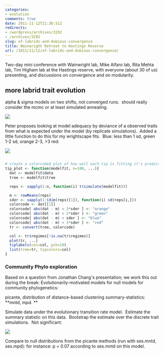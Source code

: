 ```yaml
---
categories:
- evolution
comments: true
date: 2011-11-12T21:36:51Z
redirects:
- /wordpress/archives/3292
- /archives/3292
slug: of-labrids-and-dubious-convergence
title: Wainwright Retreat to Hastings Reserve
url: /2011/11/12/of-labrids-and-dubious-convergence/
---
```


Two-day mini conference with Wainwright lab, Mike Alfaro lab, Rita Mehta lab, Tim Higham lab at the Hastings reserve, with everyone (about 30 of us) presenting, and discussions on convergence and on modularity.








## more labrid trait evolution


alpha & sigma models on two shifts, not converged runs.  should really consider the mcmc or at least simulated annealing.

![]( http://farm7.staticflickr.com/6103/6334250289_993e6d5ffb_o.png )


Peter proposes looking at model adequacy by deviance of a observed traits from what is expected under the model (by replicate simulations).  Added a little function to do this for my wrightscape fits.  Blue: less than 1 sd, green 1-2 sd, orange 2-3, >3 red:

![]( http://farm7.staticflickr.com/6108/6339237621_9b300c2a42_o.png )



```R

# create a colorcoded plot of how well each tip is fitting it's predicted value
tip_plot <- function(modelfit, n=100, ...){
  dat <- modelfit$data
  tree <- modelfit$tree

  reps <- sapply(1:n, function(i) t(simulate(modelfit)))

  m <- rowMeans(reps)
  sder <- sapply(1:(dim(reps)[1]), function(i) sd(reps[i,]))
  colorcode <- dat[[1]]
  colorcode[ abs(dat - m) < 3*sder ] <- "orange"
  colorcode[ abs(dat - m) < 2*sder ] <- "green"
  colorcode[ abs(dat - m) < sder ] <- "blue"
  colorcode[ abs(dat - m) > 3*sder ] <- "red"
  tr <- convert(tree, colorcode)

  col <- tr$regimes[!is.na(tr$regimes)]
  plot(tr, ...)
  tiplabels(col=col, pch=19)
  list(tree=tr, tipcolors=col)
}

```








### Community Phylo exploration


Based on a question from Jonathan Chang's presentation; we work this out during the break: Evolutionarily-motivated models for null models for community phylogenetics:

picante, distribution of distance-based clustering summary-statistics: **mntd, mpd. **

Simulate data under the evolutionary transition rate model.  Estimate the summary statistic on this data.  Bootstrap the estimate over the discrete trait simulations.  Not significant:

![]( http://farm7.staticflickr.com/6226/6338897429_4815f01abc_o.png )


Compare to null distributions from the picante methods (run with ses.mntd, ses.mpd): for instance: p = 0.07 according to ses.mntd on this model.
